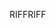 <span data-ttu-id="e2636-101">RIFF</span><span class="sxs-lookup"><span data-stu-id="e2636-101">RIFF</span></span>